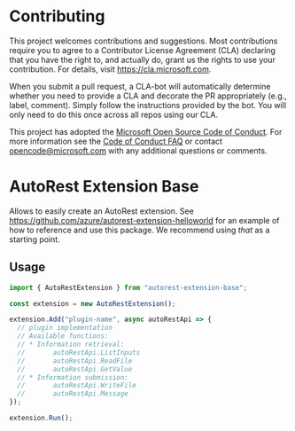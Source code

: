 
# Contributing

This project welcomes contributions and suggestions.  Most contributions require you to agree to a
Contributor License Agreement (CLA) declaring that you have the right to, and actually do, grant us
the rights to use your contribution. For details, visit https://cla.microsoft.com.

When you submit a pull request, a CLA-bot will automatically determine whether you need to provide
a CLA and decorate the PR appropriately (e.g., label, comment). Simply follow the instructions
provided by the bot. You will only need to do this once across all repos using our CLA.

This project has adopted the [Microsoft Open Source Code of Conduct](https://opensource.microsoft.com/codeofconduct/).
For more information see the [Code of Conduct FAQ](https://opensource.microsoft.com/codeofconduct/faq/) or
contact [opencode@microsoft.com](mailto:opencode@microsoft.com) with any additional questions or comments.

# AutoRest Extension Base

Allows to easily create an AutoRest extension.
See https://github.com/azure/autorest-extension-helloworld for an example of how to reference and use this package. We recommend using *that* as a starting point.

## Usage

``` JavaScript
import { AutoRestExtension } from "autorest-extension-base";

const extension = new AutoRestExtension();

extension.Add("plugin-name", async autoRestApi => {
  // plugin implementation
  // Available functions:
  // * Information retrieval:
  //       autoRestApi.ListInputs
  //       autoRestApi.ReadFile
  //       autoRestApi.GetValue
  // * Information submission:
  //       autoRestApi.WriteFile
  //       autoRestApi.Message
});

extension.Run();
```
